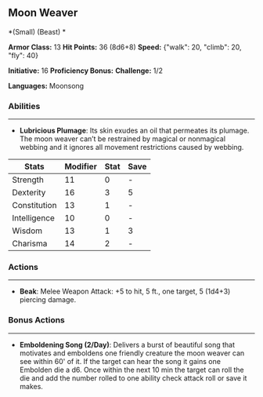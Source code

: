 ## Moon Weaver
*(Small) (Beast) *

**Armor Class:** 13
**Hit Points:** 36 (8d6+8)
**Speed:** {"walk": 20, "climb": 20, "fly": 40}

**Initiative:** 16
**Proficiency Bonus:**
**Challenge:** 1/2

**Languages:** Moonsong

### Abilities
 --- 
- **Lubricious Plumage**: Its skin exudes an oil that permeates its plumage. The moon weaver can’t be restrained by magical or nonmagical webbing and it ignores all movement restrictions caused by webbing.



| Stats | Modifier | Stat | Save
| ---- | ---- | ---- | ---- |
| Strength | 11 | 0 | - |
| Dexterity | 16 | 3 | 5 |
| Constitution | 13 | 1 | - |
| Intelligence | 10 | 0 | - |
| Wisdom | 13 | 1 | 3 |
| Charisma | 14 | 2 | - |

### Actions
 --- 
- **Beak**: Melee Weapon Attack: +5 to hit, 5 ft., one target, 5 (1d4+3) piercing damage.

### Bonus Actions
 --- 
- **Emboldening Song (2/Day)**: Delivers a burst of beautiful song that motivates and emboldens one friendly creature the moon weaver can see within 60' of it. If the target can hear the song it gains one Embolden die a d6. Once within the next 10 min the target can roll the die and add the number rolled to one ability check attack roll or save it makes.

